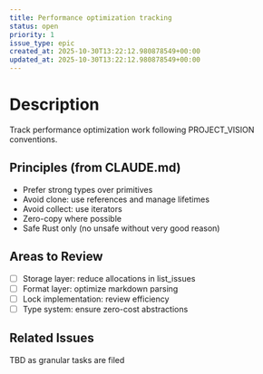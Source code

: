 ```yaml
---
title: Performance optimization tracking
status: open
priority: 1
issue_type: epic
created_at: 2025-10-30T13:22:12.980878549+00:00
updated_at: 2025-10-30T13:22:12.980878549+00:00
---
```


# Description

Track performance optimization work following PROJECT_VISION conventions.

## Principles (from CLAUDE.md)
- Prefer strong types over primitives
- Avoid clone: use references and manage lifetimes
- Avoid collect: use iterators
- Zero-copy where possible
- Safe Rust only (no unsafe without very good reason)

## Areas to Review
- [ ] Storage layer: reduce allocations in list_issues
- [ ] Format layer: optimize markdown parsing
- [ ] Lock implementation: review efficiency
- [ ] Type system: ensure zero-cost abstractions

## Related Issues
TBD as granular tasks are filed
